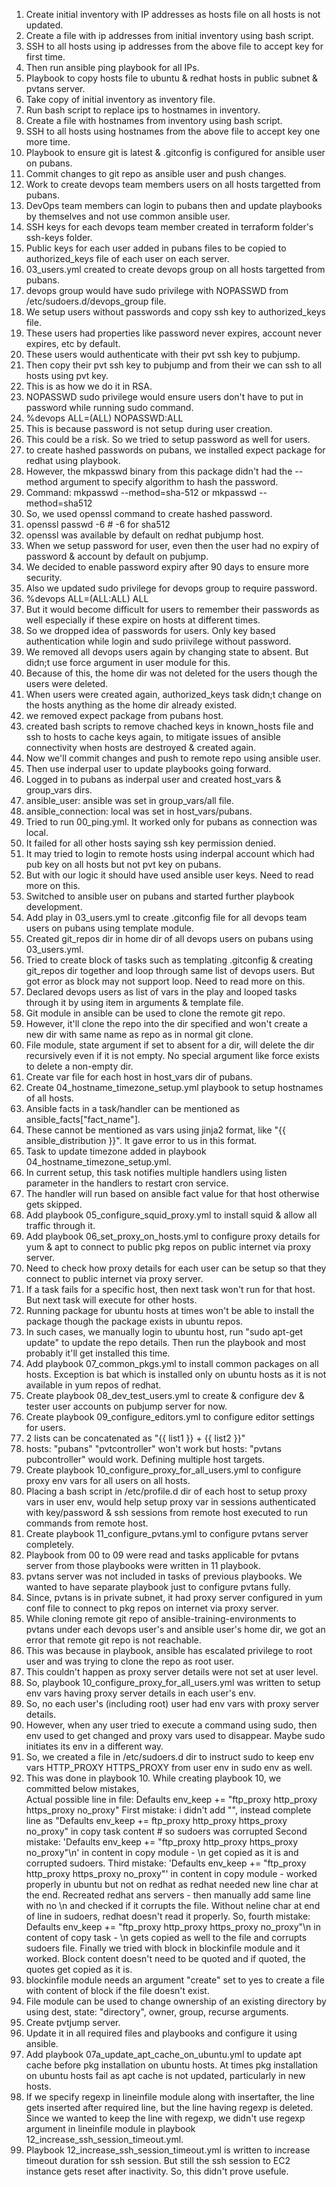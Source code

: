 1. Create initial inventory with IP addresses as hosts file on all hosts is not updated.
2. Create a file with ip addresses from initial inventory using bash script.
3. SSH to all hosts using ip addresses from the above file to accept key for first time.
4. Then run ansible ping playbook for all IPs.
5. Playbook to copy hosts file to ubuntu & redhat hosts in public subnet & pvtans server.
6. Take copy of initial inventory as inventory file.
7. Run bash script to replace ips to hostnames in inventory.
8. Create a file with hostnames from inventory using bash script.
9. SSH to all hosts using hostnames from the above file to accept key one more time.
10. Playbook to ensure git is latest & .gitconfig is configured for ansible user on pubans.
11. Commit changes to git repo as ansible user and push changes.
12. Work to create devops team members users on all hosts targetted from pubans.
13. DevOps team members can login to pubans then and update playbooks by themselves and not use common ansible user.
14. SSH keys for each devops team member created in terraform folder's ssh-keys folder.
15. Public keys for each user added in pubans files to be copied to authorized_keys file of each user on each server.
16. 03_users.yml created to create devops group on all hosts targetted from pubans.
17. devops group would have sudo privilege with NOPASSWD from /etc/sudoers.d/devops_group file.
18. We setup users without passwords and copy ssh key to authorized_keys file.
19. These users had properties like password never expires, account never expires, etc by default.
20. These users would authenticate with their pvt ssh key to pubjump.
21. Then copy their pvt ssh key to pubjump and from their we can ssh to all hosts using pvt key.
22. This is as how we do it in RSA.
23. NOPASSWD sudo privilege would ensure users don't have to put in password while running sudo command.
23. %devops ALL=(ALL) NOPASSWD:ALL
24. This is because password is not setup during user creation.
25. This could be a risk. So we tried to setup password as well for users.
26. to create hashed passwords on pubans, we installed expect package for redhat using playbook.
27. However, the mkpasswd binary from this package didn't had the --method argument to specify algorithm to hash the password.
28. Command: mkpasswd --method=sha-512 or mkpasswd --method=sha512
28. So, we used openssl command to create hashed password.
29. openssl passwd -6	# -6 for sha512
30. openssl was available by default on redhat pubjump host.
31. When we setup password for user, even then the user had no expiry of password & account by default on pubjump.
32. We decided to enable password expiry after 90 days to ensure more security.
33. Also we updated sudo privilege for devops group to require password.
34. %devops ALL=(ALL:ALL) ALL
35. But it would become difficult for users to remember their passwords as well especially if these expire on hosts at different times.
36. So we dropped idea of passwords for users. Only key based authentication while login and sudo priivilege without password.
36. We removed all devops users again by changing state to absent. But didn;t use force argument in user module for this.
36. Because of this, the home dir was not deleted for the users though the users were deleted.
36. When users were created again, authorized_keys task didn;t change on the hosts anything as the home dir already existed.
37. we removed expect package from pubans host.
38. created bash scripts to remove chached keys in known_hosts file and ssh to hosts to cache keys again, to mitigate issues of ansible connectivity when hosts are destroyed & created again.
39. Now we'll commit changes and push to remote repo using ansible user.
40. Then use inderpal user to update playbooks going forward.
41. Logged in to pubans as inderpal user and created host_vars & group_vars dirs.
42. ansible_user: ansible was set in group_vars/all file.
43. ansible_connection: local was set in host_vars/pubans.
44. Tried to run 00_ping.yml. It worked only for pubans as connection was local.
45. It failed for all other hosts saying ssh key permission denied.
46. It may tried to login to remote hosts using inderpal account which had pub key on all hosts but not pvt key on pubans.
47. But with our logic it should have used ansible user keys. Need to read more on this.
48. Switched to ansible user on pubans and started further playbook development.
49. Add play in 03_users.yml to create .gitconfig file for all devops team users on pubans using template module.
50. Created git_repos dir in home dir of all devops users on pubans using 03_users.yml.
51. Tried to create block of tasks such as templating .gitconfig & creating git_repos dir together and loop through same list of devops users. But got error as block may not support loop. Need to read more on this.
52. Declared devops users as list of vars in the play and looped tasks through it by using item in arguments & template file.
53. Git module in ansible can be used to clone the remote git repo.
54. However, it'll clone the repo into the dir specified and won't create a new dir with same name as repo as in normal git clone.
55. File module, state argument if set to absent for a dir, will delete the dir recursively even if it is not empty. No special argument like force exists to delete a non-empty dir.
56. Create var file for each host in host_vars dir of pubans.
57. Create 04_hostname_timezone_setup.yml playbook to setup hostnames of all hosts.
58. Ansible facts in a task/handler can be mentioned as ansible_facts["fact_name"].
59. These cannot be mentioned as vars using jinja2 format, like "{{ ansible_distribution }}". It gave error to us in this format.
60. Task to update timezone added in playbook 04_hostname_timezone_setup.yml.
61. In current setup, this task notifies multiple handlers using listen parameter in the handlers to restart cron service.
62. The handler will run based on ansible fact value for that host otherwise gets skipped.
63. Add playbook 05_configure_squid_proxy.yml to install squid & allow all traffic through it.
64. Add playbook 06_set_proxy_on_hosts.yml to configure proxy details for yum & apt to connect to public pkg repos on public internet via proxy server.
65. Need to check how proxy details for each user can be setup so that they connect to public internet via proxy server.
66. If a task fails for a specific host, then next task won't run for that host. But next task will execute for other hosts.
67. Running package for ubuntu hosts at times won't be able to install the package though the package exists in ubuntu repos.
68. In such cases, we manually login to ubuntu host, run "sudo apt-get update" to update the repo details. Then run the playbook and most probably it'll get installed this time.
69. Add playbook 07_common_pkgs.yml to install common packages on all hosts. Exception is bat which is installed only on ubuntu hosts as it is not available in yum repos of redhat.
70. Create playbook 08_dev_test_users.yml to create & configure dev & tester user accounts on pubjump server for now.
71. Create playbook 09_configure_editors.yml to configure editor settings for users.
72. 2 lists can be concatenated as "{{ list1 }} + {{ list2 }}"
73. hosts: "pubans" "pvtcontroller" won't work but hosts: "pvtans pubcontroller" would work. Defining multiple host targets.
74. Create playbook 10_configure_proxy_for_all_users.yml to configure proxy env vars for all users on all hosts.
75. Placing a bash script in /etc/profile.d dir of each host to setup proxy vars in user env, would help setup proxy var in sessions authenticated with key/password & ssh sessions from remote host executed to run commands from remote host.
76. Create playbook 11_configure_pvtans.yml to configure pvtans server completely.
77. Playbook from 00 to 09 were read and tasks applicable for pvtans server from those playbooks were written in 11 playbook.
78. pvtans server was not included in tasks of previous playbooks. We wanted to have separate playbook just to configure pvtans fully.
79. Since, pvtans is in private subnet, it had proxy server configured in yum conf file to connect to pkg repos on internet via proxy server.
80. While cloning remote git repo of ansible-training-environments to pvtans under each devops user's and ansible user's home dir, we got an error that remote git repo is not reachable.
81. This was because in playbook, ansible has escalated privilege to root user and was trying to clone the repo as root user.
82. This couldn't happen as proxy server details were not set at user level.
83. So, playbook 10_configure_proxy_for_all_users.yml was written to setup env vars having proxy server details in each user's env.
84. So, no each user's (including root) user had env vars with proxy server details.
85. However, when any user tried to execute a command using sudo, then env used to get changed and proxy vars used to disappear. Maybe sudo initiates its env in a different way.
86. So, we created a file in /etc/sudoers.d dir to instruct sudo to keep env vars HTTP_PROXY HTTPS_PROXY from user env in sudo env as well.
87. This was done in playbook 10. While creating playbook 10, we committed below mistakes,<br>
Actual possible line in file: Defaults env_keep += "ftp_proxy http_proxy https_proxy no_proxy"
First mistake: i didn't add "", instead complete line as "Defaults env_keep += ftp_proxy http_proxy https_proxy no_proxy" in copy task content # so sudoers was corrupted
Second mistake: 'Defaults env_keep += "ftp_proxy http_proxy https_proxy no_proxy"\n' in content in copy module - \n get copied as it is and corrupted sudoers.
Third mistake: 'Defaults env_keep += "ftp_proxy http_proxy https_proxy no_proxy"' in content in copy module - worked properly in ubuntu but not on redhat as redhat needed new line char at the end.
Recreated redhat ans servers - then manually add same line with no \n and checked if it corrupts the file. Without neline char at end of line in sudoers, redhat doesn't read it properly.
So, fourth mistake: Defaults env_keep += "ftp_proxy http_proxy https_proxy no_proxy"\n in content of copy task - \n gets copied as well to the file and corrupts sudoers file.
Finally we tried with block in blockinfile module and it worked. Block content doesn't need to be quoted and if quoted, the quotes get copied as it is.
88. blockinfile module needs an argument "create" set to yes to create a file with content of block if the file doesn't exist.
89. File module can be used to change ownership of an existing directory by using dest, state: "directory", owner, group, recurse arguments.
90. Create pvtjump server.
91. Update it in all required files and playbooks and configure it using ansible.
92. Add playbook 07a_update_apt_cache_on_ubuntu.yml to update apt cache before pkg installation on ubuntu hosts. At times pkg installation on ubuntu hosts fail as apt cache is not updated, particularly in new hosts.
93. If we specify regexp in lineinfile module along with insertafter, the line gets inserted after required line, but the line having regexp is deleted. Since we wanted to keep the line with regexp, we didn't use regexp argument in lineinfile module in playbook 12_increase_ssh_session_timeout.yml.
94. Playbook 12_increase_ssh_session_timeout.yml is written to increase timeout duration for ssh session. But still the ssh session to EC2 instance gets reset after inactivity. So, this didn't prove usefule.

